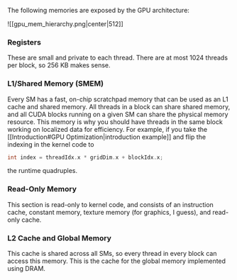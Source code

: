 The following memories are exposed by the GPU architecture:

![[gpu_mem_hierarchy.png|center|512]]

### Registers

These are small and private to each thread. There are at most 1024 threads per block, so 256 KB makes sense.

### L1/Shared Memory (SMEM)

Every SM has a fast, on-chip scratchpad memory that can be used as an L1 cache and shared memory. All threads in a block can share shared memory, and all CUDA blocks running on a given SM can share the physical memory resource. This memory is why you should have threads in the same block working on localized data for efficiency. For example, if you take the [[Introduction#GPU Optimization|introduction example]] and flip the indexing in the kernel code to

```cpp
int index = threadIdx.x * gridDim.x + blockIdx.x;
```

the runtime quadruples.

### Read-Only Memory

This section is read-only to kernel code, and consists of an instruction cache, constant memory, texture memory (for graphics, I guess), and read-only cache.

### L2 Cache and Global Memory

This cache is shared across all SMs, so every thread in every block can access this memory. This is the cache for the global memory implemented using DRAM.



